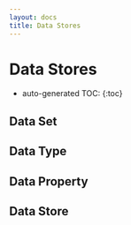 ```yaml
---
layout: docs
title: Data Stores
---
```

# Data Stores

* auto-generated TOC:
{:toc}

## Data Set

## Data Type

## Data Property

## Data Store
